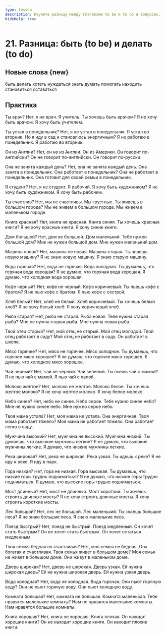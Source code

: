 ```yaml
---
type: lesson
description: Изучите разницу между глаголами to be и to do в вопросах, утверждениях и отрицаниях. Освойте, когда использовать каждый глагол, и практикуйтесь с повседневными ситуациями.
hideHelp: true
---
```


# 21. Разница: быть (to be) и делать (to do)

## Новые слова {new}

быть
делать
хотеть
нуждаться
знать
думать
помогать
находить
становиться
оставаться

## Практика

Ты врач?
Нет, я не врач.
Я учитель.
Ты хочешь быть врачом?
Я не хочу быть врачом.
Я хочу быть учителем.

Ты устал в понедельник?
Нет, я не устал в понедельник.
Я устал во вторник.
Но я иду в сад и становлюсь энергичным?
Я не работаю в понедельник.
Я работаю во вторник.

Он из Англии?
Нет, он не из Англии.
Он из Америки.
Он говорит по-английски?
Он не говорит по-английски.
Он говорит по-русски.

Она не занята каждый день?
Нет, она не занята каждый день.
Она занята в понедельник.
Она работает в понедельник?
Она не работает в понедельник.
Она готовит для своей семьи в понедельник.

Я студент?
Нет, я не студент.
Я рабочий.
Я хочу быть художником?
Я не хочу быть художником.
Я хочу быть рабочим.

Ты счастлив?
Нет, мы не счастливы.
Мы грустные.
Ты живешь в большом городе?
Мы не живем в большом городе.
Мы живем в маленьком городе.

Книга красная?
Нет, книга не красная.
Книга синяя.
Ты хочешь красные книги?
Я не хочу красные книги.
Я хочу синие книги.

Дом большой?
Нет, дом не большой.
Дом маленький.
Тебе нужен большой дом?
Мне не нужен большой дом.
Мне нужен маленький дом.

Машина новая?
Нет, машина не новая.
Машина старая.
Ты знаешь новую машину?
Я не знаю новую машину.
Я знаю старую машину.

Вода горячая?
Нет, вода не горячая.
Вода холодная.
Ты думаешь, что горячая вода хорошая?
Я не думаю, что горячая вода хорошая.
Я думаю, что холодная вода хорошая.

Кофе черный?
Нет, кофе не черный.
Кофе коричневый.
Ты пьешь кофе с братом?
Я не пью кофе с братом.
Я пью кофе с сестрой.

Хлеб белый?
Нет, хлеб не белый.
Хлеб коричневый.
Ты хочешь белый хлеб?
Я не хочу белый хлеб.
Я хочу коричневый хлеб.

Рыба старая?
Нет, рыба не старая.
Рыба новая.
Тебе нужна старая рыба?
Мне не нужна старая рыба.
Мне нужна новая рыба.

Твой отец старый?
Нет, мой отец не старый.
Мой отец молодой.
Твой отец работает в саду?
Мой отец не работает в саду.
Он работает в школе.

Мясо горячее?
Нет, мясо не горячее.
Мясо холодное.
Ты думаешь, что горячее мясо хорошее?
Я не думаю, что горячее мясо хорошее.
Я думаю, что холодное мясо хорошее.

Чай черный?
Нет, чай не черный.
Чай зеленый.
Ты пьешь чай с мамой?
Я не пью чай с мамой.
Я пью чай с папой.

Молоко желтое?
Нет, молоко не желтое.
Молоко белое.
Ты хочешь желтое молоко?
Я не хочу желтое молоко.
Я хочу белое молоко.

Небо синее?
Нет, небо не синее.
Небо серое.
Тебе нужно синее небо?
Мне не нужно синее небо.
Мне нужно серое небо.

Твоя мама устала?
Нет, моя мама не устала.
Она энергичная.
Твоя мама работает тяжело?
Моя мама не работает тяжело.
Она работает легко в саду.

Мужчина высокий?
Нет, мужчина не высокий.
Мужчина низкий.
Ты думаешь, что высокие мужчины легкие?
Я не думаю, что высокие мужчины легкие.
Я думаю, что низкие мужчины легкие.

Река широкая?
Нет, река не широкая.
Река узкая.
Ты идешь к реке?
Я не иду к реке.
Я иду в парк.

Гора низкая?
Нет, гора не низкая.
Гора высокая.
Ты думаешь, что низкие горы трудно подниматься?
Я не думаю, что низкие горы трудно подниматься.
Я думаю, что высокие горы трудно подниматься.

Мост длинный?
Нет, мост не длинный.
Мост короткий.
Ты хочешь строить длинные мосты?
Я не хочу строить длинные мосты.
Я хочу строить короткие мосты.

Лес большой?
Нет, лес не большой.
Лес маленький.
Ты знаешь большие леса?
Я не знаю большие леса.
Я знаю маленькие леса.

Поезд быстрый?
Нет, поезд не быстрый.
Поезд медленный.
Он хочет стать быстрым?
Он не хочет стать быстрым.
Он хочет остаться медленным.

Твоя семья бедная но счастливая?
Нет, моя семья не бедная.
Она богатая и счастливая.
Твоя семья живет в большом доме?
Моя семья не живет в большом доме.
Они живут в маленьком доме.

Дверь широкая?
Нет, дверь не широкая.
Дверь узкая.
Ей нужна широкая дверь?
Ей не нужна широкая дверь.
Ей нужна узкая дверь.

Вода холодная?
Нет, вода не холодная.
Вода горячая.
Они пьют горячую воду?
Они не пьют горячую воду.
Они пьют холодную воду.

Комната большая?
Нет, комната не большая.
Комната маленькая.
Тебе нравятся маленькие комнаты?
Нам не нравятся маленькие комнаты.
Нам нравятся большие комнаты.

Книга хорошая?
Нет, книга не хорошая.
Книга плохая.
Он находит хорошие книги?
Он не находит хорошие книги.
Он находит плохие книги.
